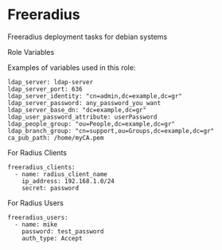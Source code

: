 Freeradius
=============

Freeradius deployment tasks for debian systems

Role Variables

Examples of variables used in this role:
```
ldap_server: ldap-server
ldap_server_port: 636
ldap_server_identity: "cn=admin,dc=example,dc=gr"
ldap_server_password: any_password_you_want
ldap_server_base_dn: "dc=example,dc=gr"
ldap_user_password_attribute: userPassword
ldap_people_group: "ou=People,dc=example,dc=gr"
ldap_branch_group: "cn=support,ou=Groups,dc=example,dc=gr"
ca_pub_path: /home/myCA.pem
```
For Radius Clients
```
freeradius_clients:
  - name: radius_client_name
    ip_address: 192.168.1.0/24
    secret: password
```
For Radius Users
```
freeradius_users:
  - name: mike
    password: test_password
    auth_type: Accept
```
